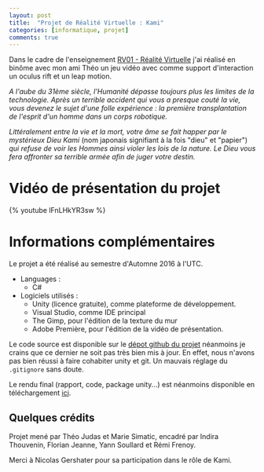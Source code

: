 ```yaml
---
layout: post
title:  "Projet de Réalité Virtuelle : Kami"
categories: [informatique, projet]
comments: true
---
```


Dans le cadre de l'enseignement [RV01 - Réalité Virtuelle][rv01] j'ai réalisé en binôme avec mon ami Théo un jeu vidéo avec comme support d'interaction un oculus rift et un leap motion.

_A l'aube du 31ème siècle, l'Humanité dépasse toujours plus les limites de la technologie. Après un terrible accident qui vous a presque couté la vie, vous devenez le sujet d'une folle expérience : la première transplantation de l'esprit d'un homme dans un corps robotique._

_Littéralement entre la vie et la mort, votre âme se fait happer par le mystérieux Dieu Kami_ (nom japonais signifiant à la fois "dieu" et "papier") _qui refuse de voir les Hommes ainsi violer les lois de la nature. Le Dieu vous fera affronter sa terrible armée afin de juger votre destin._

<!--more-->

# Vidéo de présentation du projet

{% youtube lFnLHkYR3sw %}

# Informations complémentaires

Le projet a été réalisé au semestre d'Automne 2016 à l'UTC.

- Languages :
    - C#
- Logiciels utilisés :
    - Unity (licence gratuite), comme plateforme de développement.
    - Visual Studio, comme IDE principal
    - The Gimp, pour l'édition de la texture du mur
    - Adobe Première, pour l'édition de la vidéo de présentation.

Le code source est disponible sur le [dépot github du projet][kami-gh] néanmoins je crains que ce dernier ne soit pas très bien mis à jour. En effet, nous n'avons pas bien réussi à faire cohabiter unity et git. Un mauvais réglage du `.gitignore` sans doute.

Le rendu final (rapport, code, package unity...) est néanmoins disponible en téléchargement [ici][kami-download].

## Quelques crédits

Projet mené par Théo Judas et Marie Simatic, encadré par Indira Thouvenin, Florian Jeanne, Yann Soullard et Rémi Frenoy.

Merci à Nicolas Gershater pour sa participation dans le rôle de Kami.

[rv01]: http://rv01.ens.utc.fr/?page_id=10
[kami-gh]: https://github.com/tamicasireim/Kami
[kami-download]: https://www.dropbox.com/sh/p0iscejlciubuxf/AADHc1iJdmr0N_rHkrDMnAeKa?dl=0
